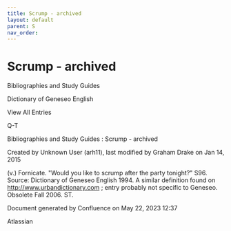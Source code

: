 ```yaml
---
title: Scrump - archived
layout: default
parent: S
nav_order:
---
```


# Scrump - archived

Bibliographies and Study Guides

Dictionary of Geneseo English

View All Entries

Q-T

Bibliographies and Study Guides : Scrump - archived

Created by  Unknown User (arh11), last modified by  Graham Drake on Jan 14, 2015

(v.) Fornicate. &quot;Would you like to scrump after the party tonight?&quot; S96. Source: Dictionary of Geneseo English 1994. A similar definition found on http://www.urbandictionary.com ; entry probably not specific to Geneseo. Obsolete Fall 2006. ST.

Document generated by Confluence on May 22, 2023 12:37

Atlassian
